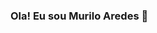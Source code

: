 ### Ola! Eu sou Murilo Aredes 👋

<!--
**MuriloAredes/MuriloAredes** is a ✨ _special_ ✨ repository because its `README.md` (this file) appears on your GitHub profile.

Here are some ideas to get you started:
-👨🏻‍💻 Sobre Mim
-🎓   Cursando Analise e Desenvolvimento de Sistemas.
-💼   Back-end developer.
-🌱   Apaixonado em tecnologia como um todo.
-✍️   Estudando e se mantendo atualizado sempre.
-☕   Uma xícara de café pode ser a solução de todo estresse
